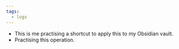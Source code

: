 ```yaml
---
tags:
  - logs
---
```


- This is me practising a shortcut to apply this to my Obsidian vault. 
- Practising this operation.